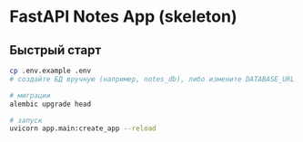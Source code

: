 # FastAPI Notes App (skeleton)

## Быстрый старт
```bash
cp .env.example .env
# создайте БД вручную (например, notes_db), либо измените DATABASE_URL

# миграции
alembic upgrade head

# запуск
uvicorn app.main:create_app --reload
